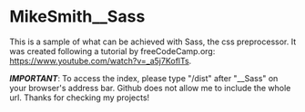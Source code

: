 # MikeSmith__Sass

This is a sample of what can be achieved with Sass, the css preprocessor. It was created following a tutorial by freeCodeCamp.org: https://www.youtube.com/watch?v=_a5j7KoflTs.

***IMPORTANT***: To access the index, please type "/dist" after "__Sass" on your browser's address bar. Github does not allow me to include the whole url. Thanks for checking my projects!
